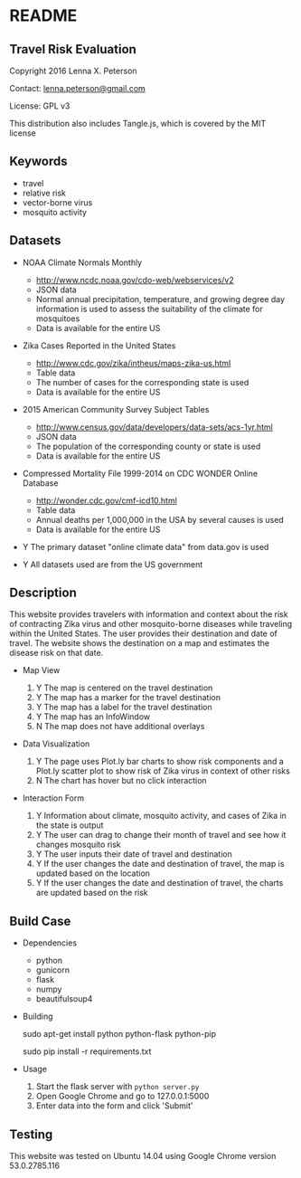 README
======

Travel Risk Evaluation
----------------------

Copyright 2016 Lenna X. Peterson

Contact: lenna.peterson@gmail.com

License: GPL v3

This distribution also includes Tangle.js, which is covered by the MIT license

Keywords
--------
* travel
* relative risk
* vector-borne virus
* mosquito activity

Datasets
--------
* NOAA Climate Normals Monthly
    - http://www.ncdc.noaa.gov/cdo-web/webservices/v2
    - JSON data
    - Normal annual precipitation, temperature, and growing degree day information is used to assess the suitability of the climate for mosquitoes
    - Data is available for the entire US

* Zika Cases Reported in the United States
    - http://www.cdc.gov/zika/intheus/maps-zika-us.html 
    - Table data
    - The number of cases for the corresponding state is used
    - Data is available for the entire US

* 2015 American Community Survey Subject Tables
    - http://www.census.gov/data/developers/data-sets/acs-1yr.html
    - JSON data
    - The population of the corresponding county or state is used
    - Data is available for the entire US

* Compressed Mortality File 1999-2014 on CDC WONDER Online Database
    - http://wonder.cdc.gov/cmf-icd10.html
    - Table data
    - Annual deaths per 1,000,000 in the USA by several causes is used
    - Data is available for the entire US

* Y The primary dataset "online climate data" from data.gov is used

* Y All datasets used are from the US government

Description
-----------
This website provides travelers with information and context about the risk of contracting Zika virus and other mosquito-borne diseases while traveling within the United States.
The user provides their destination and date of travel.
The website shows the destination on a map and estimates the disease risk on that date.

* Map View
    1. Y The map is centered on the travel destination
    2. Y The map has a marker for the travel destination
    3. Y The map has a label for the travel destination
    4. Y The map has an InfoWindow 
    5. N The map does not have additional overlays

* Data Visualization
    1. Y The page uses Plot.ly bar charts to show risk components and a Plot.ly scatter plot to show risk of Zika virus in context of other risks
    2. N The chart has hover but no click interaction

* Interaction Form
    1. Y Information about climate, mosquito activity, and cases of Zika in the state is output
    2. Y The user can drag to change their month of travel and see how it changes mosquito risk
    3. Y The user inputs their date of travel and destination
    4. Y If the user changes the date and destination of travel, the map is updated based on the location
    5. Y If the user changes the date and destination of travel, the charts are updated based on the risk

Build Case
----------
* Dependencies
    - python
    - gunicorn
    - flask
    - numpy
    - beautifulsoup4

* Building

    sudo apt-get install python python-flask python-pip

    sudo pip install -r requirements.txt

* Usage
    1. Start the flask server with `python server.py`
    2. Open Google Chrome and go to 127.0.0.1:5000
    3. Enter data into the form and click 'Submit'

Testing
-------
This website was tested on Ubuntu 14.04 using Google Chrome version 53.0.2785.116
